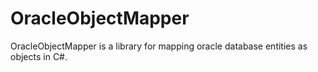 # OracleObjectMapper

OracleObjectMapper is a library for mapping oracle database entities as objects in C#.
